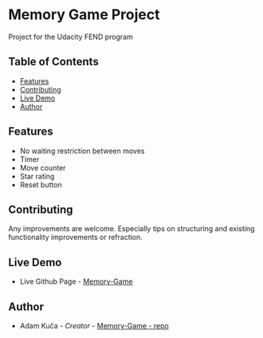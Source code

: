 # Memory Game Project

Project for the Udacity FEND program

## Table of Contents

* [Features](#features)
* [Contributing](#contributing)
* [Live Demo](#live-demo)
* [Author](#author)

## Features

- No waiting restriction between moves
- Timer
- Move counter
- Star rating
- Reset button

## Contributing

Any improvements are welcome. Especially tips on structuring and existing functionality improvements or refraction.

## Live Demo

* Live Github Page - [Memory-Game](https://adkuca.github.io/Memory-Game/)

## Author

* Adam Kuča - *Creator* - [Memory-Game - repo](https://github.com/adkuca/Memory-Game)
